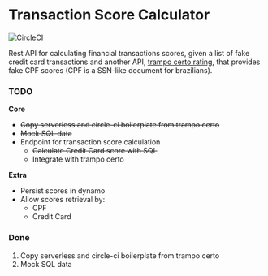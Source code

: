 # Transaction Score Calculator

[![CircleCI](https://circleci.com/gh/fabioaromanini/transaction-score-calculator.svg?style=svg)](https://circleci.com/gh/fabioaromanini/transaction-score-calculator)

Rest API for calculating financial transactions scores, given a list of fake credit card transactions and another API, [trampo certo rating](https://github.com/fabioaromanini/trampo-certo-rating), that provides fake CPF scores (CPF is a SSN-like document for brazilians).

### TODO

**Core**

- ~~Copy serverless and circle-ci boilerplate from trampo certo~~
- ~~Mock SQL data~~
- Endpoint for transaction score calculation
  - ~~Calculate Credit Card score with SQL~~
  - Integrate with trampo certo

**Extra**

- Persist scores in dynamo
- Allow scores retrieval by:
  - CPF
  - Credit Card

### Done

1. Copy serverless and circle-ci boilerplate from trampo certo
2. Mock SQL data
